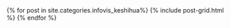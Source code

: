 
<div class="tiles">
{% for post in site.categories.infovis_keshihua%}
  {% include post-grid.html %}
{% endfor %}
</div>